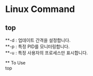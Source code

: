 Linux Command
=============

## top
**-d : 업데이트 간격을 설정합니다.  
**-p : 특정 PID를 모니터링합니다.  
**-u : 특정 사용자의 프로세스만 표시합니다.

** To Use  
top  
## 
